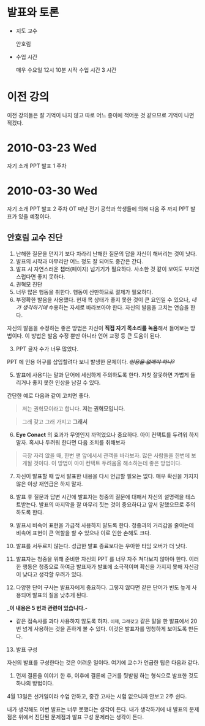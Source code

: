 발표와 토론
==========

- 지도 교수

  안호림

- 수업 시간

  매우 수요일 12시 10분 시작
  수업 시간 3 시간

# 이전 강의

이전 강의들은 잘 기억이 나지 않고 따로 어느 종이에 적어둔 것 같으므로 기억이 나면 적겠다.

# 2010-03-23 Wed
자기 소개 PPT 발표 1 주차

# 2010-03-30 Wed
자기 소개 PPT 발표 2 주차
OT 떠난 전기 공학과 학생들에 의해 다음 주 까지 PPT 발표가 있을 예정이다.

## 안호림 교수 진단
1. 난해한 질문을 던지기 보다 차라리 난해한 질문의 답을 자신이 해버리는 것이 낫다.
2. 발표의 시작과 마무리만 어느 정도 잘 되어도 중간은 간다.
3. 발표 시 자연스러운 챕터(페이지) 넘기기가 필요하다. 사소한 것 같이 보여도 부자연스럽다면 좋지 못하다.
4. 권혁모 진단
  1. 너무 많은 행동을 취한다. 행동이 산만하므로 절제가 필요하다.
  2. 부정확한 발음을 사용했다. 현재 목 상태가 좋지 못한 것이 큰 요인일 수 있으나, _내가 생각하기에_ 수용하는 자세로 바라보아야 한다. 자신의 발음을 고치는 연습을 한다.

  자신의 발음을 수정하는 좋은 방법은 자신이 **직접 자기 목소리를 녹음**해서 들어보는 방법이다. 이 방법은 발음 수정 뿐만 아니라 언어 교정 등 큰 도움이 된다.

  3. PPT 글자 수가 너무 많았다.

  PPT 에 인용 어구를 삽입할려다 보니 발생한 문제이다. ~~_인용을 없애야 하나?_~~

5. 발표에 사용디는 말과 단어에 세심하게 주의하도록 한다. 자칫 잘못하면 가볍게 들리거나 좋지 못한 인상을 남길 수 있다.

  간단한 예로 다음과 같이 고치면 좋다.
  
  > 저는 권혁모이라고 합니다.
  > **저는 권혁모입니다.**

  > 그래 갖고
  > 그래 가지고
  > **그래서**

6. **Eye Conact** 의 효과가 무엇인지 까먹었으나 중요하다. 아이 컨택트를 두려워 하지 말자. 혹시나 두려워 한다면 다음 조치를 취해보자

  > 극장 자리 앉을 때, 한번 맨 앞에서서 관객을 바라보자. 많은 사람들을 한번에 보게될 것이다. 이 방법이 아이 컨택트 두려움울 해소하는데 좋은 방법이다.

7. 자신이 발표할 때 앞서 발표한 내용을 다시 언급할 필요는 없다. 매우 확신을 가지지 않은 이상 재언급은 하지 말자.

8. 발표 후 질문과 답변 시간에 발표자는 청중의 질문에 대해서 자신의 설명력을 테스트받는다. 발표의 마지막을 잘 마무리 짓는 것이 중요하다고 앞서 말했으므로 주의하도록 한다.

9. 발표시 비속어 표현을 가급적 사용하지 말도록 한다. 청중과의 거리감을 줄이는데 비속어 표현이 큰 역할을 할 수 있으나 이로 인한 손해도 크다.

10. 발표를 서두르지 않는다. 성급한 발표 종료보다는 우아한 타임 오버가 더 낫다.

11. 발표자는 청중을 위해 준비한 자신의 PPT 를 너무 자주 쳐다보지 않아야 한다. 이러한 행동은 청중으로 하여금 발표자가 발표에 소극적이며 확신을 가지지 못해 자신감이 낮다고 생각할 우려가 있다.

12. 다양한 단어 구사는 발표자에게 중요하다. 그렇지 않다면 같은 단어가 빈도 높게 사용되어 발표의 질을 낮추게 된다.

  _**이 내용은 5 번과 관련이 있습니다.**-

  - 같은 접속사를 과다 사용하지 않도록 하자. `이제`, `그래갖고` 같은 말을 한 발표에서 20 번 넘게 사용하는 것을 흔하게 볼 수 있다. 이것은 발표자를 멍청하게 보이도록 만든다.

13. 발표 구성

  자신의 발표를 구성한다는 것은 어려운 일이다. 여기에 교수가 언급한 팁은 다음과 같다.

  1. 먼저 결론을 이야기 한 후, 이후에 결론에 근거를 뒷받침 하는 형식으로 발표한 것도 하나의 방법이다.


4월 13일은 선거일이라 수업 안하고, 중간 고사는 시험 없으니까 안보고 2주 쉰다.

내가 생각해도 이번 발표는 너무 못했다는 생각이 든다. 내가 생각하기에 내 발표의 문제점은 위에서 진단된 문제점과 발표 구성 문제라는 생각이 든다.


